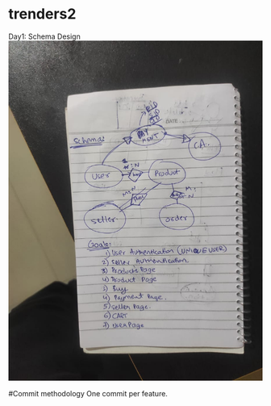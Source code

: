 # trenders2
Day1:
Schema Design
![basic schema](image.png)


#Commit methodology
One commit per feature.
